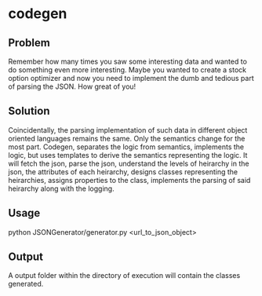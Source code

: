 # codegen

## Problem
Remember how many times you saw some interesting data and wanted to do something even more interesting. Maybe you wanted to create a stock option optimizer and now you need to implement the dumb and tedious part of parsing the JSON. How great of you!

## Solution
Coincidentally, the parsing implementation of such data in different object oriented languages remains the same. Only the semantics change for the most part. Codegen, separates the logic from semantics, implements the logic, but uses templates to derive the semantics representing the logic. It will fetch the json, parse the json, understand the levels of heirarchy in the json, the attributes of each heirarchy, designs classes representing the heirarchies, assigns properties to the class, implements the parsing of said heirarchy along with the logging.

## Usage
python JSONGenerator/generator.py <url_to_json_object> 

## Output
A output folder within the directory of execution will contain the classes generated.
